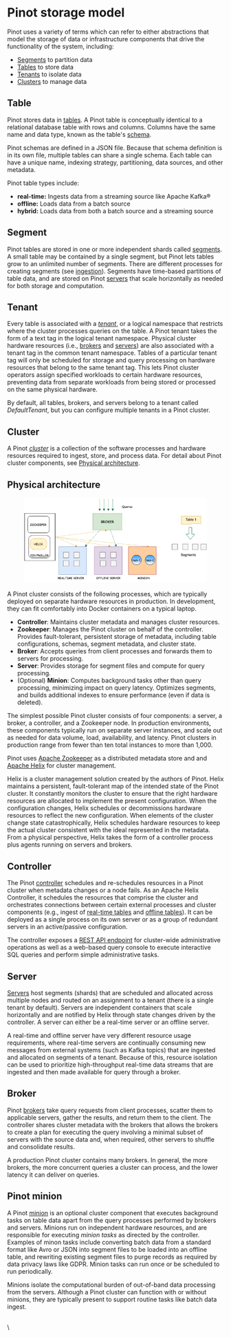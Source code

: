 # Pinot storage model

Pinot uses a variety of terms which can refer to either abstractions that model the storage of data or infrastructure components that drive the functionality of the system, including:

* [Segments](pinot-storage-model.md#segment) to partition data
* [Tables](pinot-storage-model.md#table) to store data
* [Tenants](pinot-storage-model.md#tenant) to isolate data
* [Clusters](pinot-storage-model.md#cluster) to manage data

## Table

Pinot stores data in [tables](../components/table/). A Pinot table is conceptually identical to a relational database table with rows and columns. Columns have the same name and data type, known as the table's [schema](../components/table/schema.md).

Pinot schemas are defined in a JSON file. Because that schema definition is in its own file, multiple tables can share a single schema. Each table can have a unique name, indexing strategy, partitioning, data sources, and other metadata.

Pinot table types include:

* **real-time:** Ingests data from a streaming source like Apache Kafka®
* **offline:** Loads data from a batch source
* **hybrid:** Loads data from both a batch source and a streaming source

## Segment

Pinot tables are stored in one or more independent shards called [segments](../components/table/segment/). A small table may be contained by a single segment, but Pinot lets tables grow to an unlimited number of segments. There are different processes for creating segments (see [ingestion](../../developers/advanced/data-ingestion/)). Segments have time-based partitions of table data, and are stored on Pinot [servers](../components/cluster/server/) that scale horizontally as needed for both storage and computation.

## Tenant

Every table is associated with a [_tenant_](../components/cluster/tenant.md), or a logical namespace that restricts where the cluster processes queries on the table. A Pinot tenant takes the form of a text tag in the logical tenant namespace. Physical cluster hardware resources (i.e., [brokers](../components/cluster/broker.md) and [servers](../components/cluster/server.md)) are also associated with a tenant tag in the common tenant namespace. Tables of a particular tenant tag will only be scheduled for storage and query processing on hardware resources that belong to the same tenant tag. This lets Pinot cluster operators assign specified workloads to certain hardware resources, preventing data from separate workloads from being stored or processed on the same physical hardware.

By default, all tables, brokers, and servers belong to a tenant called _DefaultTenant_, but you can configure multiple tenants in a Pinot cluster.

## Cluster

A Pinot [_cluster_](../components/cluster/) is a collection of the software processes and hardware resources required to ingest, store, and process data. For detail about Pinot cluster components, see [Physical architecture](pinot-storage-model.md#physical-architecture).

## Physical architecture

<figure><img src="../../.gitbook/assets/image.png" alt=""><figcaption></figcaption></figure>

A Pinot cluster consists of the following processes, which are typically deployed on separate hardware resources in production. In development, they can fit comfortably into Docker containers on a typical laptop.

* **Controller**: Maintains cluster metadata and manages cluster resources.
* **Zookeeper**: Manages the Pinot cluster on behalf of the controller. Provides fault-tolerant, persistent storage of metadata, including table configurations, schemas, segment metadata, and cluster state.
* **Broker**: Accepts queries from client processes and forwards them to servers for processing.
* **Server**: Provides storage for segment files and compute for query processing.
* (Optional) **Minion**: Computes background tasks other than query processing, minimizing impact on query latency. Optimizes segments, and builds additional indexes to ensure performance (even if data is deleted).

The simplest possible Pinot cluster consists of four components: a server, a broker, a controller, and a Zookeeper node. In production environments, these components typically run on separate server instances, and scale out as needed for data volume, load, availability, and latency. Pinot clusters in production range from fewer than ten total instances to more than 1,000.

Pinot uses [Apache Zookeeper](https://zookeeper.apache.org/) as a distributed metadata store and and [Apache Helix](http://helix.apache.org/) for cluster management.

Helix is a cluster management solution created by the authors of Pinot. Helix maintains a persistent, fault-tolerant map of the intended state of the Pinot cluster. It constantly monitors the cluster to ensure that the right hardware resources are allocated to implement the present configuration. When the configuration changes, Helix schedules or decommissions hardware resources to reflect the new configuration. When elements of the cluster change state catastrophically, Helix schedules hardware resources to keep the actual cluster consistent with the ideal represented in the metadata. From a physical perspective, Helix takes the form of a controller process plus agents running on servers and brokers.

## Controller

The Pinot [controller](../components/cluster/controller.md) schedules and re-schedules resources in a Pinot cluster when metadata changes or a node fails. As an Apache Helix Controller, it schedules the resources that comprise the cluster and orchestrates connections between certain external processes and cluster components (e.g., ingest of [real-time tables](../data-import/pinot-stream-ingestion/) and [offline tables](../data-import/batch-ingestion/)). It can be deployed as a single process on its own server or as a group of redundant servers in an active/passive configuration.

The controller exposes a [REST API endpoint](../../users/api/controller-api-reference/) for cluster-wide administrative operations as well as a web-based query console to execute interactive SQL queries and perform simple administrative tasks.

## Server

[Servers](https://docs.pinot.apache.org/pinot-components/server) host segments (shards) that are scheduled and allocated across multiple nodes and routed on an assignment to a tenant (there is a single tenant by default). Servers are independent containers that scale horizontally and are notified by Helix through state changes driven by the controller. A server can either be a real-time server or an offline server.

A real-time and offline server have very different resource usage requirements, where real-time servers are continually consuming new messages from external systems (such as Kafka topics) that are ingested and allocated on segments of a tenant. Because of this, resource isolation can be used to prioritize high-throughput real-time data streams that are ingested and then made available for query through a broker.

## Broker

Pinot [brokers](../components/cluster/broker.md) take query requests from client processes, scatter them to applicable servers, gather the results, and return them to the client. The controller shares cluster metadata with the brokers that allows the brokers to create a plan for executing the query involving a minimal subset of servers with the source data and, when required, other servers to shuffle and consolidate results.

A production Pinot cluster contains many brokers. In general, the more brokers, the more concurrent queries a cluster can process, and the lower latency it can deliver on queries.

## Pinot minion

A Pinot [minion](../components/cluster/minion.md) is an optional cluster component that executes background tasks on table data apart from the query processes performed by brokers and servers. Minions run on independent hardware resources, and are responsible for executing _minion tasks_ as directed by the controller. Examples of minon tasks include converting batch data from a standard format like Avro or JSON into segment files to be loaded into an offline table, and rewriting existing segment files to purge records as required by data privacy laws like GDPR. Minion tasks can run once or be scheduled to run periodically.

Minions isolate the computational burden of out-of-band data processing from the servers. Although a Pinot cluster can function with or without minions, they are typically present to support routine tasks like batch data ingest.

\
\

